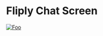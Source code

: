 # Fliply Chat Screen

[![Foo](https://github.com/wsdesignuiux/Fliply_Chat_Fliply/blob/master/GitHub%20banner%20uiux%20lab20.jpg)](http://UIUXLAB.in)
